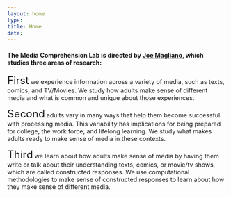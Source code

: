```yaml
---
layout: home
type:
title: Home
date: 
---
```

<style>
.link {
    color: #4f8aff !important;
    text-decoration: none !important;
    border-bottom: none !important;
}
.link:hover {
    font-weight: bold !important;
}
#head {
  transition: transform .5s ease-in-out;
}
#head:hover {
  transform: rotate(180deg);
}
#head-box {
    max-width: 15rem;
    max-height: 15rem;
    display: flex;
    align-items: flex-end
}
</style>

<!-- <div style="border-radius: 5px; background-color:black; overflow: hidden; height:auto;">
  <img style='margin:0; max-width: 100%;' src="https://netcommunity.gsu.edu/view.image?Id=3002" alt="Lab"></img>
</div> -->

<!-- # Media Comprehension Laboratory -->

#### The Media Comprehension Lab is directed by [Joe Magliano](https://education.gsu.edu/profile/joe-magliano/), which studies three areas of research:

<span class="badge bg-dark text-light" style="font-size:1.5rem;border-radius:0px;">First</span> we experience information across a variety of media, such as texts, comics, and TV/Movies. We study how adults make sense of different media and what is common and unique about those experiences. 

<span class="badge bg-dark text-light" style="font-size:1.5rem;border-radius:0px;">Second</span> adults vary in many ways that help them become successful with processing media.  This variability has implications for being prepared for college, the work force, and lifelong learning.  We study what makes adults ready to make sense of media in these contexts.

<span class="badge bg-dark text-light" style="font-size:1.5rem;border-radius:0px;">Third</span> we learn about how adults make sense of media by having them write or talk about their understanding texts, comics, or movie/tv shows, which are called constructed responses. We use computational methodologies to make sense of constructed responses to learn about how they make sense of different media.


